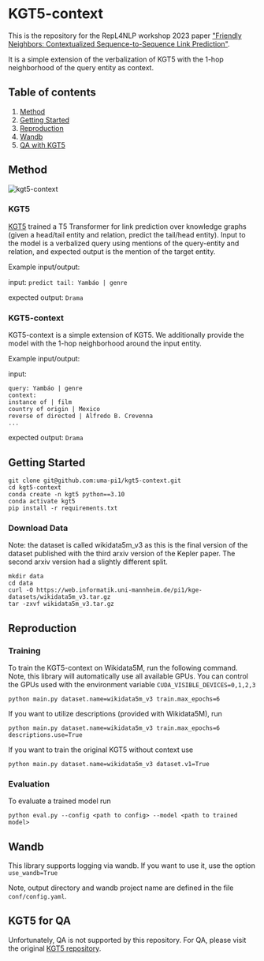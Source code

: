 # KGT5-context

This is the repository for the RepL4NLP workshop 2023 paper ["Friendly Neighbors: Contextualized Sequence-to-Sequence Link Prediction"](https://arxiv.org/abs/2305.13059).

It is a simple extension of the verbalization of KGT5 with the 1-hop neighborhood of the query entity as context.


## Table of contents
1. [Method](#method)
2. [Getting Started](#getting-started)
3. [Reproduction](#reproduction)
4. [Wandb](#wandb)
5. [QA with KGT5](#kgt5-for-qa)

## Method

![kgt5-context](img/kgt5-context.png)

### KGT5

[KGT5](https://github.com/apoorvumang/kgt5) trained a T5 Transformer for link prediction over knowledge graphs (given a head/tail entity and relation, predict the tail/head entity). Input to the model is a verbalized query using mentions of the query-entity and relation, and expected output is the mention of the target entity.

Example input/output:

input: `predict tail: Yambáo | genre`

expected output: `Drama`

### KGT5-context

KGT5-context is a simple extension of KGT5.
We additionally provide the model with the 1-hop neighborhood around the input entity. 

Example input/output:

input: 
```
query: Yambáo | genre
context:
instance of | film
country of origin | Mexico
reverse of directed | Alfredo B. Crevenna
...
```

expected output: `Drama`

## Getting Started

```
git clone git@github.com:uma-pi1/kgt5-context.git
cd kgt5-context
conda create -n kgt5 python==3.10
conda activate kgt5
pip install -r requirements.txt
```

### Download Data

Note: the dataset is called wikidata5m_v3 as this is the final version of the dataset published with the third arxiv version of the Kepler paper.
The second arxiv version had a slightly different split.

```
mkdir data
cd data
curl -O https://web.informatik.uni-mannheim.de/pi1/kge-datasets/wikidata5m_v3.tar.gz
tar -zxvf wikidata5m_v3.tar.gz
```


## Reproduction
### Training

To train the KGT5-context on Wikidata5M, run the following command.
Note, this library will automatically use all available GPUs.
You can control the GPUs used with the environment variable `CUDA_VISIBLE_DEVICES=0,1,2,3`

```
python main.py dataset.name=wikidata5m_v3 train.max_epochs=6
```

If you want to utilize descriptions (provided with Wikidata5M), run

```
python main.py dataset.name=wikidata5m_v3 train.max_epochs=6 descriptions.use=True
```

If you want to train the original KGT5 without context use

```
python main.py dataset.name=wikidata5m_v3 dataset.v1=True
```

### Evaluation
To evaluate a trained model run

```
python eval.py --config <path to config> --model <path to trained model>
```


## Wandb
This library supports logging via wandb.
If you want to use it, use the option `use_wandb=True`

Note, output directory and wandb project name are defined in the file `conf/config.yaml`. 


## KGT5 for QA
Unfortunately, QA is not supported by this repository. 
For QA, please visit the original [KGT5 repository](https://github.com/apoorvumang/kgt5).



